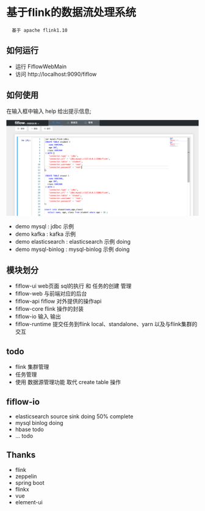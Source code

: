 # 基于flink的数据流处理系统 
      基于 apache flink1.10


## 如何运行
-  运行  FiflowWebMain 
-  访问  http://localhost:9090/fiflow 

## 如何使用 
在输入框中输入 help 给出提示信息;

![如何使用](./docs/fiflow.png)

- demo mysql    :  jdbc 示例
- demo kafka    :  kafka 示例
- demo elasticsearch : elasticsearch 示例 doing
- demo mysql-binlog :  mysql-binlog 示例 doing

## 模块划分
- fiflow-ui       web页面 sql的执行 和 任务的创建 管理
- fiflow-web      与前端对应的后台
- fiflow-api      fiflow 对外提供的操作api 
- fiflow-core     flink 操作的封装
- fiflow-io       输入 输出 
- fiflow-runtime  提交任务到flink  local、standalone、yarn 以及与flink集群的交互


## todo 
- flink 集群管理 
- 任务管理 
- 使用 数据源管理功能 取代 create table 操作

## fiflow-io
- elasticsearch source sink doing 50% complete
- mysql binlog doing 
- hbase todo 
- ... todo

## Thanks 
- flink
- zeppelin 
- spring boot 
- flinkx 
- vue 
- element-ui 
